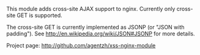 <!---
    @title         Xss Nginx Module
    @creator       Yichun Zhang
    @created       2011-06-21 09:05 GMT
    @modifier      Yichun Zhang
    @modifier_link yichun-zhang
    @modified      2011-06-21 09:07 GMT
    @changes       2
--->

This module adds cross-site AJAX support to nginx. Currently only cross-site GET is supported.

The cross-site GET is currently implemented as JSONP (or "JSON with padding"). See http://en.wikipedia.org/wiki/JSON#JSONP for more details.

Project page: http://github.com/agentzh/xss-nginx-module
